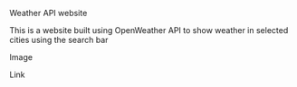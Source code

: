 Weather API website


This is a website built using OpenWeather API to show weather in selected cities using the search bar

Image


Link
